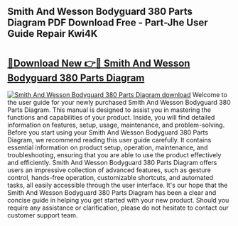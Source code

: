 ## Smith And Wesson Bodyguard 380 Parts Diagram PDF Download Free - Part-Jhe User Guide Repair Kwi4K

# <h2><a href="http://dfs0yua.blite.top/?on=Smith+And+Wesson+Bodyguard+380+Parts+Diagram">🔗Download New 👉🔴 Smith And Wesson Bodyguard 380 Parts Diagram</a></h2>

[![Smith And Wesson Bodyguard 380 Parts Diagram download](https://i.imgur.com/lujVjoI.png)](http://dfs0yua.blite.top/?on=Smith+And+Wesson+Bodyguard+380+Parts+Diagram)
Welcome to the user guide for your newly purchased Smith And Wesson Bodyguard 380 Parts Diagram. This manual is designed to assist you in mastering the functions and capabilities of your product. Inside, you will find detailed information on features, setup, usage, maintenance, and problem-solving. Before you start using your Smith And Wesson Bodyguard 380 Parts Diagram, we recommend reading this user guide carefully. It contains essential information on product setup, operation, maintenance, and troubleshooting, ensuring that you are able to use the product effectively and efficiently. Smith And Wesson Bodyguard 380 Parts Diagram offers users an impressive collection of advanced features, such as gesture control, hands-free operation, customizable shortcuts, and automated tasks, all easily accessible through the user interface. It's our hope that the Smith And Wesson Bodyguard 380 Parts Diagram has been a clear and concise guide in helping you get started with your new product. Should you require any assistance or clarification, please do not hesitate to contact our customer support team.

